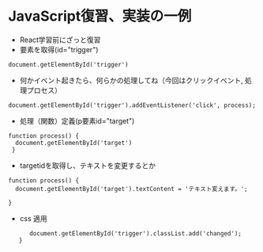 # JavaScript復習、実装の一例
- React学習前にざっと復習
- 要素を取得(id="trigger")
```
document.getElementById('trigger')
```

- 何かイベント起きたら、何らかの処理してね（今回はクリックイベント, 処理プロセス）
```
document.getElementById('trigger').addEventListener('click', process);
```
- 処理（関数）定義(p要素id="target")
```
function process() {
  document.getElementById('target')
 }
```

- targetidを取得し、テキストを変更するとか
```
function process() {
  document.getElementById('target').textContent = 'テキスト変えます。';
      
}
 ```
 - css 適用
 ```
       document.getElementById('trigger').classList.add('changed');
    }
 ```
 


